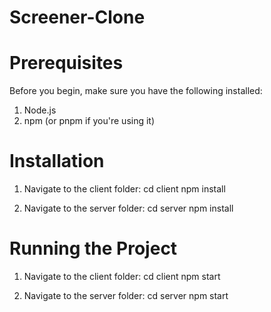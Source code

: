 # Screener-Clone

# Prerequisites
Before you begin, make sure you have the following installed:

1. Node.js
2. npm (or pnpm if you're using it)

# Installation
1.  Navigate to the client folder:
cd client
npm install


2.  Navigate to the server folder:
cd server
npm install

# Running the Project
1. Navigate to the client folder:
cd client
npm start

2.  Navigate to the server folder:
cd server
npm start

